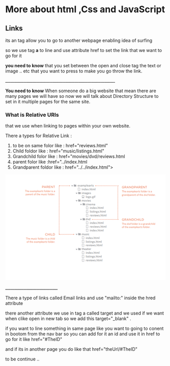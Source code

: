 # More about html ,Css and JavaScript

## Links 
its an tag allow you to go to another webpage 
enabling idea of surfing

so we use tag **a** to line and use attribute href to set the link that we want to go for it

**you need to know** that you set between the open and close tag the text or image .. etc that you want to press to make you go throw the link.

ــــــــــــــــــــــــــــــــــــــــــــــــــــــــــــــــــــــــــــــــــــ

**You need to know** When someone do a big website that mean there are many pages we will have so now we will talk about Directory Structure to set in it multiple pages for the same site.

### What is Relative URls
that we use when linking to pages within your own
website.

There a types for Relative Link :
1. to be on same folor like : href="reviews.html"
2. Child foldor like :  href="music/listings.html"
3. Grandchild folor like :  href="movies/dvd/reviews.html
4. parent folor like :href="../index.html
5. Grandparent foldor like  : href="../../index.html">

![Relative URls](resorces/links.png)

ــــــــــــــــــــــــــــــــــــــــ

There a type of links called Email links and use "mailto:" inside the hred attribute  

there another attribute we use in tag a called target and we used if we want when clike open in new tab so we add this target="_blank" .

if you want to line something in same page like you want to going to conent in bootom from the nav bar so you can add for it an id and use it in href to go for it like  href="#TheID" 

and if its in another page you do like that href="theUrl/#TheID" 


to be continue ..


